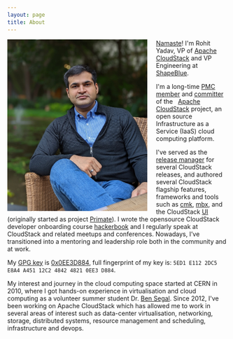 ```yaml
---
layout: page
title: About
---
```

<a href="/assets/avatar.gif"><img align="left" src="/assets/avatar.jpg" style="max-width:320px; margin-right:20px"/></a>
[Namaste](http://en.wikipedia.org/wiki/Namaste)! I'm Rohit Yadav, VP of
[Apache CloudStack](http://cloudstack.apache.org) and VP Engineering at [ShapeBlue](https://www.shapeblue.com/shapeblue-leadership-team/).

I'm a long-time [PMC member](http://people.apache.org/committer-index.html#rohit)
and [committer](https://github.com/apache/cloudstack/graphs/contributors) of the
<span class="logo acs">&nbsp;</span> [Apache CloudStack](http://cloudstack.apache.org)
project, an open source Infrastructure as a Service (IaaS) cloud computing platform.

I've served as the [release
manager](https://github.com/apache/cloudstack/releases) for several CloudStack releases,
and authored several CloudStack flagship features, frameworks and tools such as
[cmk](https://github.com/apache/cloudstack-cloudmonkey),
[mbx](https://github.com/shapeblue/mbx), and the CloudStack
[UI](https://github.com/apache/cloudstack/tree/main/ui) (originally started as project
[Primate](https://github.com/apache/cloudstack-primate)). I wrote the opensource
CloudStack developer onboarding course [hackerbook](https://github.com/shapeblue/hackerbook)
and I regularly speak at CloudStack and related meetups and conferences. Nowadays,
I’ve transitioned into a mentoring and leadership role both in the community and at work.

My [GPG key](/gpg.pub) is [0x0EE3D884](https://keyserver.ubuntu.com/pks/lookup?search=0x5ED1E1122DC5E8A4A45112C2484248210EE3D884&fingerprint=on&op=index), full fingerprint of my key is: `5ED1 E112 2DC5 E8A4 A451 12C2 4842 4821 0EE3 D884`.

My interest and journey in the cloud computing space started at CERN in 2010, where
I got hands-on experience in virtualisation and cloud computing as a volunteer
summer student Dr. [Ben Segal](http://ben.web.cern.ch/ben). Since 2012, I've been
working on Apache CloudStack which has allowed me to work in several areas of interest
such as data-center virtualisation, networking, storage, distributed systems,
resource management and scheduling, infrastructure and devops.
